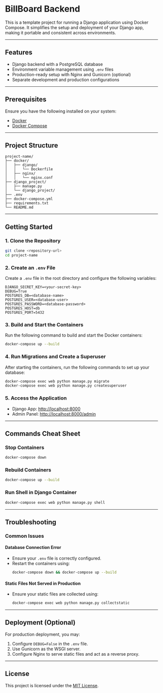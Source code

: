 # BillBoard Backend

This is a template project for running a Django application using Docker Compose. It simplifies the setup and deployment of your Django app, making it portable and consistent across environments.

---

## Features
- Django backend with a PostgreSQL database
- Environment variable management using `.env` files
- Production-ready setup with Nginx and Gunicorn (optional)
- Separate development and production configurations

---

## Prerequisites

Ensure you have the following installed on your system:

- [Docker](https://www.docker.com/get-started)
- [Docker Compose](https://docs.docker.com/compose/install/)

---

## Project Structure
```
project-name/
├── docker/
│   ├── django/
│   │   └── Dockerfile
│   ├── nginx/
│   │   └── nginx.conf
├── django_project/
│   ├── manage.py
│   └── django_project/
├── .env
├── docker-compose.yml
├── requirements.txt
└── README.md
```

---

## Getting Started

### 1. Clone the Repository
```bash
git clone <repository-url>
cd project-name
```

### 2. Create an `.env` File

Create a `.env` file in the root directory and configure the following variables:
```dotenv
DJANGO_SECRET_KEY=<your-secret-key>
DEBUG=True
POSTGRES_DB=<database-name>
POSTGRES_USER=<database-user>
POSTGRES_PASSWORD=<database-password>
POSTGRES_HOST=db
POSTGRES_PORT=5432
```

### 3. Build and Start the Containers

Run the following command to build and start the Docker containers:
```bash
docker-compose up --build
```

### 4. Run Migrations and Create a Superuser

After starting the containers, run the following commands to set up your database:
```bash
docker-compose exec web python manage.py migrate
docker-compose exec web python manage.py createsuperuser
```

### 5. Access the Application

- Django App: [http://localhost:8000](http://localhost:8000)
- Admin Panel: [http://localhost:8000/admin](http://localhost:8000/admin)

---

## Commands Cheat Sheet

### Stop Containers
```bash
docker-compose down
```

### Rebuild Containers
```bash
docker-compose up --build
```

### Run Shell in Django Container
```bash
docker-compose exec web python manage.py shell
```

---

## Troubleshooting

### Common Issues

#### Database Connection Error
- Ensure your `.env` file is correctly configured.
- Restart the containers using:
  ```bash
  docker-compose down && docker-compose up --build
  ```

#### Static Files Not Served in Production
- Ensure your static files are collected using:
  ```bash
  docker-compose exec web python manage.py collectstatic
  ```

---

## Deployment (Optional)

For production deployment, you may:

1. Configure `DEBUG=False` in the `.env` file.
2. Use Gunicorn as the WSGI server.
3. Configure Nginx to serve static files and act as a reverse proxy.

---

## License

This project is licensed under the [MIT License](LICENSE).
